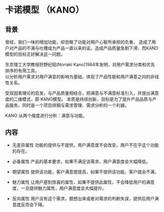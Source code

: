# 卡诺模型 （KANO）

## 背景  

曾经，我们一味的增加功能，却忽略了功能对用户心智所承担的负重，
造成了用户对产品的不满与吐槽成为产品一直以来的诟，造成产品质量急剧下滑，而KANO模型的目标正好解决这一问题。

东京理工大学教授狩野纪昭(Noriaki Kano)1984年发明，对用户需求分类和优先排序的有用工具。  
以分析用户需求对用户满意的影响为基础，体现了产品性能和用户满意之间的非线性关系。  

受双因素理论的启发，与产品质量相结合，把满意与不满意标准引入，并提出满意度的二维模式，即 KANO模型。
本质是持续创新，目标是为了提升产品品质与产品服务，同时是一个项目排期与需求管理、需求分析的一个利器。  

KANO 从两个维度进行分析：满意与功能。  

## 内容

* 无差异属性
功能的提供与不提供，用户满意度不会改变，用户不在乎这个功能的存在。

* 必备属性
产品的基本要求，如果不满足该需求，用户满意度会大幅降低。

* 期望属性
提供该功能，客户满意度提高，如果不提供该功能，客户就会不满。

* 魅力属性
让用户感到惊喜的属性，如果不提供此属性，不会降低用户的满意度，一旦提供魅力属性，用户满意度会大幅提升。

* 反向属性
用户没有这个需求，臆想出来或者对需求的判断失误，提供后用户满意度反而会下降。
